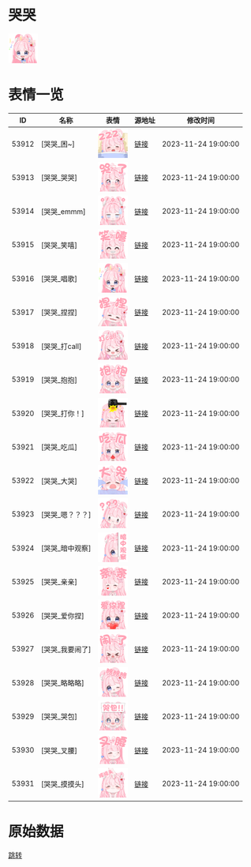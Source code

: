 # 哭哭

<img src="./cover.png" height="60" alt="cover" />

# 表情一览

|ID|名称|表情|源地址|修改时间|
|----|----|----|----|----|
|53912|[哭哭_困~]|<img src="./pic/053912_%5B哭哭_困~%5D.png" height="60" alt="困~"/>|[链接](https://i0.hdslb.com/bfs/garb/2851a5a4e93892dc91146be9340d279fd53a1f6d.png)|2023-11-24 19:00:00|
|53913|[哭哭_哭哭]|<img src="./pic/053913_%5B哭哭_哭哭%5D.png" height="60" alt="哭哭"/>|[链接](https://i0.hdslb.com/bfs/garb/29025fdc28abb2590233587aaa907fe061246a03.png)|2023-11-24 19:00:00|
|53914|[哭哭_emmm]|<img src="./pic/053914_%5B哭哭_emmm%5D.png" height="60" alt="emmm"/>|[链接](https://i0.hdslb.com/bfs/garb/df96e0a2e4ef173624bb331421fa06b338bcf4cc.png)|2023-11-24 19:00:00|
|53915|[哭哭_笑嘻]|<img src="./pic/053915_%5B哭哭_笑嘻%5D.png" height="60" alt="笑嘻"/>|[链接](https://i0.hdslb.com/bfs/garb/f4b270509c6d30d2471bcd27f067bc7928c9ddd2.png)|2023-11-24 19:00:00|
|53916|[哭哭_唱歌]|<img src="./pic/053916_%5B哭哭_唱歌%5D.png" height="60" alt="唱歌"/>|[链接](https://i0.hdslb.com/bfs/garb/68ada9ab115841a65042f5040c7b2ea085c918ed.png)|2023-11-24 19:00:00|
|53917|[哭哭_捏捏]|<img src="./pic/053917_%5B哭哭_捏捏%5D.png" height="60" alt="捏捏"/>|[链接](https://i0.hdslb.com/bfs/garb/f70e0bf1704ab1e7b1f54a61ae499eef3ae94da0.png)|2023-11-24 19:00:00|
|53918|[哭哭_打call]|<img src="./pic/053918_%5B哭哭_打call%5D.png" height="60" alt="打call"/>|[链接](https://i0.hdslb.com/bfs/garb/d68d4f1868a482ab91deedbbd1ec9b45bcc8f965.png)|2023-11-24 19:00:00|
|53919|[哭哭_抱抱]|<img src="./pic/053919_%5B哭哭_抱抱%5D.png" height="60" alt="抱抱"/>|[链接](https://i0.hdslb.com/bfs/garb/820eeca67513af85cb0a86bf61150a909d01fcf4.png)|2023-11-24 19:00:00|
|53920|[哭哭_打你！]|<img src="./pic/053920_%5B哭哭_打你！%5D.png" height="60" alt="打你！"/>|[链接](https://i0.hdslb.com/bfs/garb/20c2732af27be4dd41eb22c5607989f174391d69.png)|2023-11-24 19:00:00|
|53921|[哭哭_吃瓜]|<img src="./pic/053921_%5B哭哭_吃瓜%5D.png" height="60" alt="吃瓜"/>|[链接](https://i0.hdslb.com/bfs/garb/bc77e38d10318be2e6dab3b44d7ff63e381743df.png)|2023-11-24 19:00:00|
|53922|[哭哭_大哭]|<img src="./pic/053922_%5B哭哭_大哭%5D.png" height="60" alt="大哭"/>|[链接](https://i0.hdslb.com/bfs/garb/964abb17d2144891ca9fff1ee8ce23e9918942e7.png)|2023-11-24 19:00:00|
|53923|[哭哭_嗯？？？]|<img src="./pic/053923_%5B哭哭_嗯？？？%5D.png" height="60" alt="嗯？？？"/>|[链接](https://i0.hdslb.com/bfs/garb/2e99d01dc83c71aa8341ebdd7343a35e4e8fff28.png)|2023-11-24 19:00:00|
|53924|[哭哭_暗中观察]|<img src="./pic/053924_%5B哭哭_暗中观察%5D.png" height="60" alt="暗中观察"/>|[链接](https://i0.hdslb.com/bfs/garb/a1a2d83d83254dc1657e8e4a4d7444eb08a0b823.png)|2023-11-24 19:00:00|
|53925|[哭哭_亲亲]|<img src="./pic/053925_%5B哭哭_亲亲%5D.png" height="60" alt="亲亲"/>|[链接](https://i0.hdslb.com/bfs/garb/3d939658e256a27ca903323fe9f525d81e1ee2d9.png)|2023-11-24 19:00:00|
|53926|[哭哭_爱你捏]|<img src="./pic/053926_%5B哭哭_爱你捏%5D.png" height="60" alt="爱你捏"/>|[链接](https://i0.hdslb.com/bfs/garb/2ef73fe630721f1b1c3291439153e9f5aeeeb526.png)|2023-11-24 19:00:00|
|53927|[哭哭_我要闹了]|<img src="./pic/053927_%5B哭哭_我要闹了%5D.png" height="60" alt="我要闹了"/>|[链接](https://i0.hdslb.com/bfs/garb/5a01cd6660db634ee909b34d35bfec55ac75eca2.png)|2023-11-24 19:00:00|
|53928|[哭哭_略略略]|<img src="./pic/053928_%5B哭哭_略略略%5D.png" height="60" alt="略略略"/>|[链接](https://i0.hdslb.com/bfs/garb/8d3597a0d3f830496e6dcf46a7c94e820d73a331.png)|2023-11-24 19:00:00|
|53929|[哭哭_哭包]|<img src="./pic/053929_%5B哭哭_哭包%5D.png" height="60" alt="哭包"/>|[链接](https://i0.hdslb.com/bfs/garb/649213d8b20327ca9820e924235a4716e5c9953b.png)|2023-11-24 19:00:00|
|53930|[哭哭_叉腰]|<img src="./pic/053930_%5B哭哭_叉腰%5D.png" height="60" alt="叉腰"/>|[链接](https://i0.hdslb.com/bfs/garb/bd9c7e33b867767dc07df27685c8b0c6a69555b2.png)|2023-11-24 19:00:00|
|53931|[哭哭_摸摸头]|<img src="./pic/053931_%5B哭哭_摸摸头%5D.png" height="60" alt="摸摸头"/>|[链接](https://i0.hdslb.com/bfs/garb/f5dce655228dc94021c1205f7fcdd5ef889363e8.png)|2023-11-24 19:00:00|

# 原始数据

[跳转](./raw.json)

